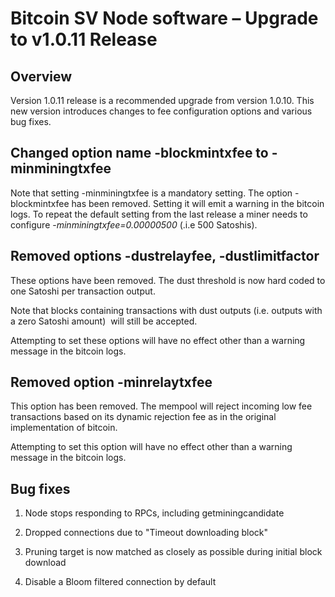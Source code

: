 # Bitcoin SV Node software – Upgrade to v1.0.11 Release

Overview
--------

Version 1.0.11 release is a recommended upgrade from version 1.0.10. This new version introduces changes to fee configuration options and various bug fixes.

Changed option name -blockmintxfee to -minminingtxfee
-----------------------------------------------------

Note that setting -minminingtxfee is a mandatory setting. The option -blockmintxfee has been removed. Setting it will emit a warning in the bitcoin logs. To repeat the default setting from the last release a miner needs to configure -_minminingtxfee=0.00000500_ (.i.e 500 Satoshis).

Removed options -dustrelayfee, -dustlimitfactor
-----------------------------------------------

These options have been removed. The dust threshold is now hard coded to one Satoshi per transaction output.

Note that blocks containing transactions with dust outputs (i.e. outputs with a zero Satoshi amount)  will still be accepted.

Attempting to set these options will have no effect other than a warning message in the bitcoin logs.

Removed option -minrelaytxfee
-----------------------------

This option has been removed. The mempool will reject incoming low fee transactions based on its dynamic rejection fee as in the original implementation of bitcoin.

Attempting to set this option will have no effect other than a warning message in the bitcoin logs.

Bug fixes
---------

1) Node stops responding to RPCs, including getminingcandidate

2) Dropped connections due to "Timeout downloading block"

3) Pruning target is now matched as closely as possible during initial block download

4) Disable a Bloom filtered connection by default
